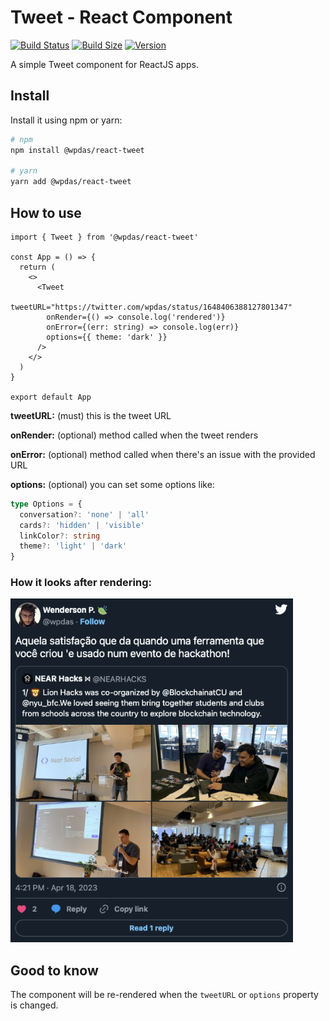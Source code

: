 # Tweet - React Component

[![Build Status](https://img.shields.io/github/actions/workflow/status/wpdas/react-tweet/publish.yml?style=for-the-badge&colorB=000000)](https://github.com/wpdas/near-social-bridge/actions?query=workflow%3Apublish)
[![Build Size](https://img.shields.io/bundlephobia/minzip/@wpdas/react-tweet?color=000000&label=bundle&style=for-the-badge)](https://bundlephobia.com/package/near-social-bridge)
[![Version](https://img.shields.io/npm/v/@wpdas/react-tweet?style=for-the-badge&colorB=000000)](https://www.npmjs.com/package/near-social-bridge)

A simple Tweet component for ReactJS apps.

## Install

Install it using npm or yarn:

```sh
# npm
npm install @wpdas/react-tweet

# yarn
yarn add @wpdas/react-tweet
```

## How to use

```tsx
import { Tweet } from '@wpdas/react-tweet'

const App = () => {
  return (
    <>
      <Tweet
        tweetURL="https://twitter.com/wpdas/status/1648406388127801347"
        onRender={() => console.log('rendered')}
        onError={(err: string) => console.log(err)}
        options={{ theme: 'dark' }}
      />
    </>
  )
}

export default App
```

**tweetURL:** (must) this is the tweet URL

**onRender:** (optional) method called when the tweet renders

**onError:** (optional) method called when there's an issue with the provided URL

**options:** (optional) you can set some options like:

```ts
type Options = {
  conversation?: 'none' | 'all'
  cards?: 'hidden' | 'visible'
  linkColor?: string
  theme?: 'light' | 'dark'
}
```

### How it looks after rendering:

<img src='./md/tweet.png' height='550' alt='Tweet example' />

## Good to know

The component will be re-rendered when the `tweetURL` or `options` property is changed.
